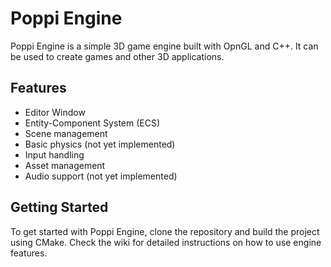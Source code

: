 <h1>Poppi Engine</h1>
<p>Poppi Engine is a simple 3D game engine built with OpnGL and C++. 
It can be used to create games and other 3D applications.</p>

<h2>Features</h2>
<ul>
  <li>Editor Window</li>
  <li>Entity-Component System (ECS)</li>
  <li>Scene management</li>
  <li>Basic physics (not yet implemented)</li>
  <li>Input handling</li>
  <li>Asset management</li>
  <li>Audio support (not yet implemented)</li>
</ul>

<h2>Getting Started</h2>
<p>To get started with Poppi Engine, clone the repository and build the project using CMake.
Check the wiki for detailed instructions on how to use engine features.
</p>

